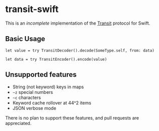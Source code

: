 # transit-swift

This is an _incomplete_ implementation of the [Transit](https://github.com/cognitect/transit-format) protocol for Swift.

## Basic Usage

	let value = try TransitDecoder().decode(SomeType.self, from: data)
	
	let data = try TransitEncoder().encode(value)

## Unsupported features

* String (not keyword) keys in maps
* `~z` special numbers
* `~c` characters
* Keyword cache rollover at 44^2 items
* JSON verbose mode

There is no plan to support these features, and pull requests are appreciated.